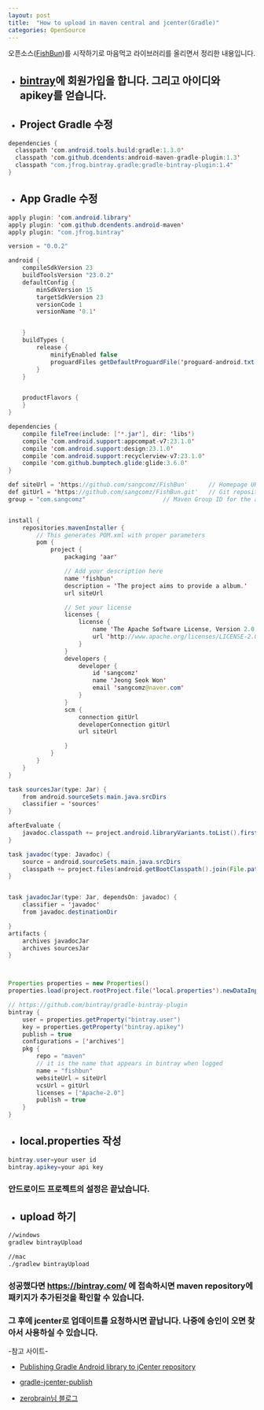```yaml
---
layout: post
title:  "How to upload in maven central and jcenter(Gradle)"
categories: OpenSource
---
```


오픈소스([FishBun](https://github.com/sangcomz/FishBun))를 시작하기로 마음먹고 라이브러리를 올리면서 정리한 내용입니다.


* ## [bintray](https://bintray.com/)에 회원가입을 합니다. 그리고 아이디와 apikey를 얻습니다.
* ## Project Gradle 수정


```java
dependencies {
  classpath 'com.android.tools.build:gradle:1.3.0'
  classpath 'com.github.dcendents:android-maven-gradle-plugin:1.3'
  classpath "com.jfrog.bintray.gradle:gradle-bintray-plugin:1.4"
}
```
* ## App Gradle 수정

```java
apply plugin: 'com.android.library'
apply plugin: 'com.github.dcendents.android-maven'
apply plugin: "com.jfrog.bintray"

version = "0.0.2"

android {
    compileSdkVersion 23
    buildToolsVersion "23.0.2"
    defaultConfig {
        minSdkVersion 15
        targetSdkVersion 23
        versionCode 1
        versionName '0.1'


    }
    buildTypes {
        release {
            minifyEnabled false
            proguardFiles getDefaultProguardFile('proguard-android.txt'), 'proguard-rules.pro'
        }
    }


    productFlavors {
    }
}

dependencies {
    compile fileTree(include: ['*.jar'], dir: 'libs')
    compile 'com.android.support:appcompat-v7:23.1.0'
    compile 'com.android.support:design:23.1.0'
    compile 'com.android.support:recyclerview-v7:23.1.0'
    compile 'com.github.bumptech.glide:glide:3.6.0'
}

def siteUrl = 'https://github.com/sangcomz/FishBun'      // Homepage URL of the library
def gitUrl = 'https://github.com/sangcomz/FishBun.git'   // Git repository URL
group = "com.sangcomz"                      // Maven Group ID for the artifact


install {
    repositories.mavenInstaller {
        // This generates POM.xml with proper parameters
        pom {
            project {
                packaging 'aar'

                // Add your description here
                name 'fishbun'
                description = 'The project aims to provide a album.'
                url siteUrl

                // Set your license
                licenses {
                    license {
                        name 'The Apache Software License, Version 2.0'
                        url 'http://www.apache.org/licenses/LICENSE-2.0.txt'
                    }
                }
                developers {
                    developer {
                        id 'sangcomz'
                        name 'Jeong Seok Won'
                        email 'sangcomz@naver.com'
                    }
                }
                scm {
                    connection gitUrl
                    developerConnection gitUrl
                    url siteUrl

                }
            }
        }
    }
}

task sourcesJar(type: Jar) {
    from android.sourceSets.main.java.srcDirs
    classifier = 'sources'
}

afterEvaluate {
    javadoc.classpath += project.android.libraryVariants.toList().first().javaCompile.classpath
}

task javadoc(type: Javadoc) {
    source = android.sourceSets.main.java.srcDirs
    classpath += project.files(android.getBootClasspath().join(File.pathSeparator))
}


task javadocJar(type: Jar, dependsOn: javadoc) {
    classifier = 'javadoc'
    from javadoc.destinationDir

}
artifacts {
    archives javadocJar
    archives sourcesJar
}



Properties properties = new Properties()
properties.load(project.rootProject.file('local.properties').newDataInputStream())

// https://github.com/bintray/gradle-bintray-plugin
bintray {
    user = properties.getProperty("bintray.user")
    key = properties.getProperty("bintray.apikey")
    publish = true
    configurations = ['archives']
    pkg {
        repo = "maven"
        // it is the name that appears in bintray when logged
        name = "fishbun"
        websiteUrl = siteUrl
        vcsUrl = gitUrl
        licenses = ["Apache-2.0"]
        publish = true
    }
}
```

* ## local.properties 작성

```java
bintray.user=your user id
bintray.apikey=your api key
```

### 안드로이드 프로젝트의 설정은 끝났습니다.

* ## upload 하기


```bash
//windows
gradlew bintrayUpload

//mac
./gradlew bintrayUpload
```

### 성공했다면 https://bintray.com/ 에 접속하시면 maven repository에 패키지가 추가된것을 확인할 수 있습니다.
### 그 후에 jcenter로 업데이트를 요청하시면 끝납니다. 나중에 승인이 오면 찾아서 사용하실 수 있습니다.

-참고 사이트-


* [Publishing Gradle Android library to jCenter repository](https://www.virag.si/2015/01/publishing-gradle-android-library-to-jcenter/)


* [gradle-jcenter-publish](https://github.com/danielemaddaluno/gradle-jcenter-publish)


* [zerobrain님 블로그](http://zerobrain.tistory.com/53)

